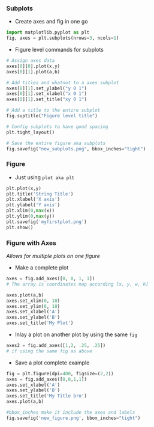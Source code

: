 ### Subplots
- Create axes and fig in one go
```python
import matplotlib.pyplot as plt
fig, axes = plt.subplots(nrows=3, ncols=1)
```
- Figure level commands for subplots
```python
# Assign axes data
axes[0][0].plot(x,y)
axes[0][1].plot(a,b)

# Add titles and whatnot to a axes subplot
axes[0][1].set_ylabel("y 0 1")
axes[0][1].set_xlabel("x 0 1")
axes[0][1].set_title("xy 0 1")

# Add a title to the entire subplot
fig.suptitle("Figure level title")

# Config subplots to have good spacing
plt.tight_layout()

# Save the entire figure aka subplots
fig.savefig("new_subplots.png", bbox_inches="tight")
```
### Figure
- Just using `plot aka plt`
```python
plt.plot(x,y)
plt.title('String Title')
plt.xlabel('X axis')
plt.ylabel('Y axis')
plt.xlim(0,max(x))
plt.ylim(0,max(y))
plt.savefig('myfirstplot.png')
plt.show()
```

### Figure with Axes 
*Allows for multiple plots on one figure*
- Make a complete plot
```python
axes = fig.add_axes([0, 0, 1, 1])
# The array is coordinates map according [x, y, w, h]

axes.plot(a,b)
axes.set_xlim(0, 10)
axes.set_ylim(0, 10)
axes.set_xlabel('A')
axes.set_ylabel('B')
axes.set_title('My Plot')
```
- Inlay a plot on another plot by using the same `fig`
```python 
axes2 = fig.add_axes([1,2, .25, .25])
# if using the same fig as above
```
- Save a plot complete example
```python
fig = plt.figure(dpi=400, figsize=(2,2))
axes = fig.add_axes([0,0,1,1])
axes.set_xlabel('A')
axes.set_ylabel('B')
axes.set_title('My Title bro')
axes.plot(a,b)

#bbox_inches make it include the axes and labels
fig.savefig('new_figure.png', bbox_inches="tight")
```
